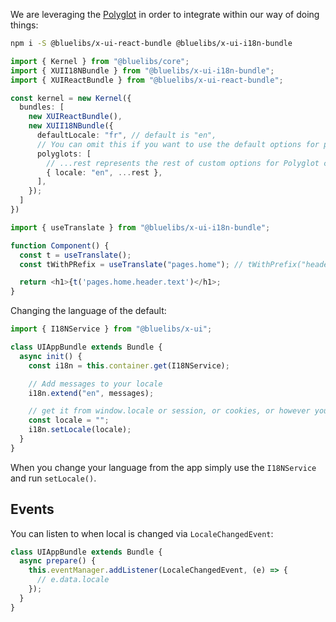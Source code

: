 We are leveraging the [Polyglot](https://airbnb.io/polyglot.js/) in order to integrate within our way of doing things:

```bash
npm i -S @bluelibs/x-ui-react-bundle @bluelibs/x-ui-i18n-bundle
```

```ts
import { Kernel } from "@bluelibs/core";
import { XUII18NBundle } from "@bluelibs/x-ui-i18n-bundle";
import { XUIReactBundle } from "@bluelibs/x-ui-react-bundle";

const kernel = new Kernel({
  bundles: [
    new XUIReactBundle(),
    new XUII18NBundle({
      defaultLocale: "fr", // default is "en",
      // You can omit this if you want to use the default options for polyglots
      polyglots: [
        // ...rest represents the rest of custom options for Polyglot constructor, includign phrases
        { locale: "en", ...rest },
      ],
    });
  ]
})
```

```ts
import { useTranslate } from "@bluelibs/x-ui-i18n-bundle";

function Component() {
  const t = useTranslate();
  const tWithPRefix = useTranslate("pages.home"); // tWithPrefix("header.text")

  return <h1>{t('pages.home.header.text')</h1>;
}
```

Changing the language of the default:

```ts
import { I18NService } from "@bluelibs/x-ui";

class UIAppBundle extends Bundle {
  async init() {
    const i18n = this.container.get(I18NService);

    // Add messages to your locale
    i18n.extend("en", messages);

    // get it from window.locale or session, or cookies, or however you find fit
    const locale = "";
    i18n.setLocale(locale);
  }
}
```

When you change your language from the app simply use the `I18NService` and run `setLocale()`.

## Events

You can listen to when local is changed via `LocaleChangedEvent`:

```ts
class UIAppBundle extends Bundle {
  async prepare() {
    this.eventManager.addListener(LocaleChangedEvent, (e) => {
      // e.data.locale
    });
  }
}
```
